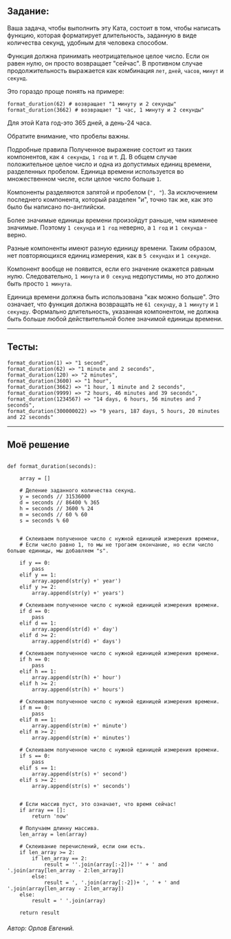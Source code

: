 <h2>Задание:</h2>

Ваша задача, чтобы выполнить эту Ката, состоит в том, чтобы написать функцию, которая форматирует длительность, заданную в виде количества секунд, удобным для человека способом.

Функция должна принимать неотрицательное целое число. Если он равен нулю, он просто возвращает "сейчас". В противном случае продолжительность выражается как комбинация `лет`, `дней`, `часов`, `минут` и `секунд`.

Это гораздо проще понять на примере:
```
format_duration(62) # возвращает "1 минуту и 2 секунды"
format_duration(3662) # возвращает "1 час, 1 минуту и 2 секунды"
```
Для этой Ката год-это 365 дней, а день-24 часа.

Обратите внимание, что пробелы важны.

Подробные правила
Полученное выражение состоит из таких компонентов, как `4 секунды`, `1 год` и т. Д. В общем случае положительное целое число и одна из допустимых единиц времени, разделенных пробелом. Единица времени используется во множественном числе, если целое число больше `1`.

Компоненты разделяются запятой и пробелом (`", "`). За исключением последнего компонента, который разделен "и", точно так же, как это было бы написано по-английски.

Более значимые единицы времени произойдут раньше, чем наименее значимые. Поэтому `1 секунда` и `1 год` неверно, а `1 год` и `1 секунда` - верно.

Разные компоненты имеют разную единицу времени. Таким образом, нет повторяющихся единиц измерения, как в `5 секундах` и `1 секунде`.

Компонент вообще не появится, если его значение окажется равным нулю. Следовательно, `1 минута` и `0 секунд` недопустимы, но это должно быть просто `1 минута`.

Единица времени должна быть использована "как можно больше". Это означает, что функция должна возвращать не `61 секунду`, а `1 минуту` и `1 секунду`. Формально длительность, указанная компонентом, не должна быть больше любой действительной более значимой единицы времени.
<hr>

<h2>Тесты:</h2>

```
format_duration(1) => "1 second",
format_duration(62) => "1 minute and 2 seconds",
format_duration(120) => "2 minutes",
format_duration(3600) => "1 hour",
format_duration(3662) => "1 hour, 1 minute and 2 seconds",
format_duration(9999) => "2 hours, 46 minutes and 39 seconds",
format_duration(1234567) => "14 days, 6 hours, 56 minutes and 7 seconds",
format_duration(300000022) => "9 years, 187 days, 5 hours, 20 minutes and 22 seconds"
```

<hr>

<h2>Моё решение</h2>

```

def format_duration(seconds):

    array = []
    
    # Деление заданного количества секунд.
    y = seconds // 31536000
    d = seconds // 86400 % 365
    h = seconds // 3600 % 24
    m = seconds // 60 % 60
    s = seconds % 60
    
    
    # Склеиваем полученное число с нужной единицей измерения времени,
    # Если число равно 1, то мы не трогаем окончание, но если число больше единицы, мы добавляем "s".
    
    if y == 0:
        pass
    elif y == 1:
        array.append(str(y) +' year')
    elif y >= 2:
        array.append(str(y) +' years')
        
    # Склеиваем полученное число с нужной единицей измерения времени.
    if d == 0:
        pass
    elif d == 1:
        array.append(str(d) +' day')
    elif d >= 2:
        array.append(str(d) +' days')
        
    # Склеиваем полученное число с нужной единицей измерения времени.
    if h == 0:
        pass
    elif h == 1:
        array.append(str(h) +' hour')
    elif h >= 2:
        array.append(str(h) +' hours')
        
    # Склеиваем полученное число с нужной единицей измерения времени.
    if m == 0:
        pass
    elif m == 1:
        array.append(str(m) +' minute')
    elif m >= 2:
        array.append(str(m) +' minutes')
        
    # Склеиваем полученное число с нужной единицей измерения времени.
    if s == 0:
        pass
    elif s == 1:
        array.append(str(s) +' second')
    elif s >= 2:
        array.append(str(s) +' seconds')
    
    
    # Если массив пуст, это означает, что время сейчас!
    if array == []:
        return 'now'
    
    # Получаем длинну массива.
    len_array = len(array)
    
    # Склеивание перечислений, если они есть.
    if len_array >= 2:
        if len_array == 2:
            result = ''.join(array[:-2])+ '' + ' and '.join(array[len_array - 2:len_array])
        else:
            result = ', '.join(array[:-2])+ ', ' + ' and '.join(array[len_array - 2:len_array])
    else:
        result = ' '.join(array)
    
    return result
```

<h6><span>Автор:</span> Орлов Евгений.</h6>
